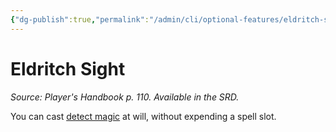 ```yaml
---
{"dg-publish":true,"permalink":"/admin/cli/optional-features/eldritch-sight/","tags":["compendium/src/5e/phb","optional-feature/ei"],"updated":"2025-01-11T15:32:21.828+00:00"}
---
```


# Eldritch Sight
*Source: Player's Handbook p. 110. Available in the SRD.*  

You can cast [detect magic](/Admin/CLI/spells/detect-magic.md) at will, without expending a spell slot.